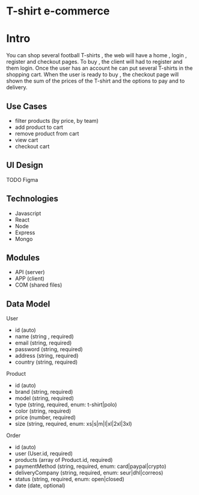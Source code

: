 # T-shirt e-commerce

# Intro

You can shop several football T-shirts , the web will have a home , login , register and checkout pages. To buy , the client will had to register and them login. Once the user has an account he can put several T-shirts in the shopping cart.
When the user is ready to buy , the checkout page will shown the sum of the prices of the T-shirt and the options to pay
and to delivery.

## Use Cases

- filter products (by price, by team)
- add product to cart
- remove product from cart
- view cart
- checkout cart

## UI Design

TODO Figma

## Technologies

- Javascript
- React
- Node
- Express
- Mongo

## Modules

- API (server)
- APP (client)
- COM (shared files)

## Data Model

User

- id (auto)
- name (string , required)
- email (string, required)
- password (string, required)
- address (string, required)
- country (string, required)

Product

- id (auto)
- brand (string, required)
- model (string, required)
- type (string, required, enum: t-shirt|polo)
- color (string, required)
- price (number, required)
- size (string, required, enum: xs|s|m|l|xl|2xl|3xl)

Order

- id (auto)
- user (User.id, required)
- products (array of Product.id, required)
- paymentMethod (string, required, enum: card|paypal|crypto)
- deliveryCompany (string, required, enum: seur|dhl|correos)
- status (string, required, enum: open|closed)
- date (date, optional)
